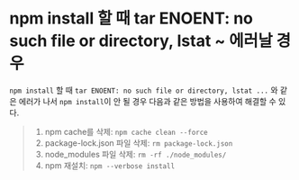 # npm install 할 때 tar ENOENT: no such file or directory, lstat ~ 에러날 경우

```npm install``` 할 때 ```tar ENOENT: no such file or directory, lstat ...``` 와 같은 에러가 나서 ```npm install```이 안 될 경우 다음과 같은 방법을 사용하여 해결할 수 있다.
>1. npm cache를 삭제: ```npm cache clean --force```
>1. package-lock.json 파일 삭제: ```rm package-lock.json```
>1. node_modules 파일 삭제: ```rm -rf ./node_modules/```
>1. npm 재설치: ```npm --verbose install```

